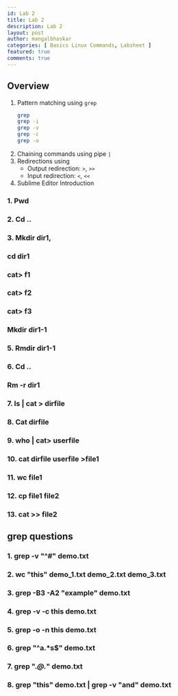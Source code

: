 ```yaml
---
id: Lab 2
title: Lab 2
description: Lab 2
layout: post
author: mangalbhaskar
categories: [ Basics Linux Commands, Labsheet ]
featured: true
comments: true
---
```



## Overview

1. Pattern matching using `grep`
    ```bash
    grep
    grep -i
    grep -v
    grep -c
    grep -o
    ``` 
2. Chaining commands using pipe `|`
3. Redirections using
    * Output redirection: `>`, `>>`
    * Input redirection: `<`, `<<`
4. Sublime Editor Introduction


### 1. Pwd
### 2. Cd ..
### 3. Mkdir dir1, 
### cd dir1
### cat> f1
### cat> f2
### cat> f3
### Mkdir dir1-1

### 5. Rmdir dir1-1
### 6. Cd ..
###  Rm -r dir1
### 7. ls | cat > dirfile
### 8. Cat dirfile
### 9. who | cat> userfile
### 10. cat dirfile userfile >file1
### 11. wc file1
### 12. cp file1 file2
### 13. cat >> file2



## grep questions
### 1. grep -v "^#" demo.txt
### 2. wc "this" demo_1.txt demo_2.txt demo_3.txt
### 3. grep -B3 -A2 "example" demo.txt
### 4. grep -v -c this demo.txt
### 5. grep -o -n this demo.txt
### 6. grep "^a.*s$" demo.txt 
### 7. grep ".*@.*" demo.txt
### 8. grep "this" demo.txt | grep -v "and" demo.txt

